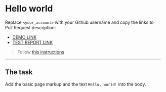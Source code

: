 # Hello world
Replace `<your_account>` with your Github username and copy the links to Pull Request description:
- [DEMO LINK](https://anastasiia-bilska.github.io/layout_hello-world/)
- [TEST REPORT LINK](https://anastasiia-bilska.github.io/layout_hello-world/report/html_report/)

> Follow [this instructions](https://mate-academy.github.io/layout_task-guideline/#how-to-solve-the-layout-tasks-on-github)
___

## The task 
Add the basic page markup and the text `Hello, world!` into the body.
